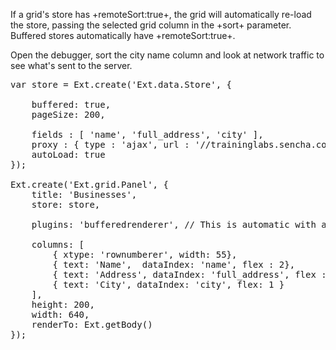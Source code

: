If a grid's store has +remoteSort:true+, the grid will automatically
re-load the store, passing the selected grid column in the +sort+ parameter.
Buffered stores automatically have +remoteSort:true+.

Open the debugger, sort the city name column and look at network traffic to see what's sent to the server.

<pre class="runnable run 210">
var store = Ext.create('Ext.data.Store', {

    buffered: true,
    pageSize: 200,

    fields : [ 'name', 'full_address', 'city' ],
    proxy : { type : 'ajax', url : '//traininglabs.sencha.com/go?fn=getbigrowrange', reader : { type : 'json', rootProperty : 'data' } },
    autoLoad: true
});

Ext.create('Ext.grid.Panel', {
    title: 'Businesses',
    store: store,

    plugins: 'bufferedrenderer', // This is automatic with a buffered store

    columns: [
        { xtype: 'rownumberer', width: 55},
        { text: 'Name',  dataIndex: 'name', flex : 2},
        { text: 'Address', dataIndex: 'full_address', flex : 3  },
        { text: 'City', dataIndex: 'city', flex: 1 }
    ],
    height: 200,
    width: 640,
    renderTo: Ext.getBody()
});</pre>